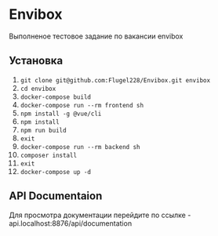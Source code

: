 # Envibox

Выполненое тестовое задание по вакансии envibox

## Установка

1. ```git clone git@github.com:Flugel228/Envibox.git envibox```
2. ```cd envibox```
3. ```docker-compose build```
4. ```docker-compose run --rm frontend sh```
5. ```npm install -g @vue/cli```
6. ```npm install```
7. ```npm run build```
8. ```exit```
9. ```docker-compose run --rm backend sh```
10. ```composer install```
11. ```exit```
12. ```docker-compose up -d```

## API Documentaion

Для просмотра документации перейдите по ссылке - api.localhost:8876/api/documentation
